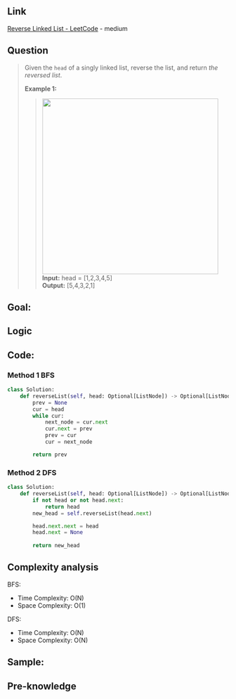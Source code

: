 ## Link
[Reverse Linked List - LeetCode](https://leetcode.com/problems/reverse-linked-list/description/) - medium
## Question
>Given the `head` of a singly linked list, reverse the list, and return _the reversed list_.
>
>**Example 1:**
>><img src="pic/pic_206.Reverse_Linked_List.png" width="400"> <br>
>>**Input:** head = [1,2,3,4,5]<br>
>>**Output:** [5,4,3,2,1]<br>
## Goal:

## Logic

## Code:
### Method 1 BFS
```python
class Solution:
    def reverseList(self, head: Optional[ListNode]) -> Optional[ListNode]:
        prev = None
        cur = head
        while cur:
            next_node = cur.next
            cur.next = prev
            prev = cur
            cur = next_node

        return prev
```

### Method 2 DFS
```python
class Solution:
    def reverseList(self, head: Optional[ListNode]) -> Optional[ListNode]:
        if not head or not head.next:
            return head
        new_head = self.reverseList(head.next)

        head.next.next = head
        head.next = None
        
        return new_head
```
## Complexity analysis
BFS:
- Time Complexity: O(N)
- Space Complexity: O(1)<br>

DFS:
- Time Complexity: O(N)
- Space Complexity: O(N)
## Sample: 

## Pre-knowledge
